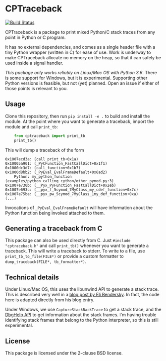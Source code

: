 CPTraceback
===========

[![Build Status](https://travis-ci.org/jvkersch/cptraceback.svg?branch=master)](https://travis-ci.org/jvkersch/cptraceback)

CPTraceback is a package to print mixed Python/C stack traces from any point in
Python or C program.

It has no external dependencies, and comes as a single header file with a tiny
Python wrapper (written in C) for ease of use. Work is underway to make
CPTraceback allocate no memory on the heap, so that it can safely be used
inside a signal handler.

_This package only works reliably on Linux/Mac OS with Python 3.6_. There is
some support for Windows, but it is experimental. Supporting other Python
versions is feasible, but not (yet) planned. Open an issue if either of those
points is relevant to you.

Usage
-----

Clone this repository, then run `pip install -e .` to build and install the
module. At the point where you want to generate a traceback, import the module
and call `print_tb`:
```python
    from cptraceback import print_tb
    print_tb()
```

This will dump a traceback of the form
```
0x1007ecd3a: (call_print_tb+0x1a)
0x10005a901: (_PyCFunction_FastCallDict+0x1f1)
0x1000dc3d7: (call_function+0x1b7)
0x1000d8bb2: (_PyEval_EvalFrameDefault+0x6ad2)
	Python: my_python_function (examples/python_calling_cython/other_pymod.py:3)
0x1007e730b: (__Pyx_PyFunction_FastCallDict+0x2eb)
0x1007e693c: (__pyx_f_5cymod_7MyClass_my_cdef_function+0x7c)
0x1007e75ba: (__pyx_pw_5cymod_7MyClass_1my_def_function+0xa)
(...)
```

Invocations of `_PyEval_EvalFrameDefault` will have information about the
Python function being invoked attached to them.

Generating a traceback from C
-----------------------------

This package can also be used directly from C. Just `#include "cptraceback.h"`
and call `print_tb()` whenever you want to generate a traceback. This will
write a traceback to stderr. To write to a file, use `print_tb_to_file(FILE*)`
or provide a custom formatter to `dump_traceback(FILE*, tb_formatter*)`.

Technical details
-----------------

Under Linux/Mac OS, this uses the libunwind API to generate a stack trace. This
is described very well in
a
[blog post by Eli Bendersky](http://eli.thegreenplace.net/2015/programmatic-access-to-the-call-stack-in-c/). In fact, the code here is adapted directly from his blog entry.

Under Windows, we use `CaptureStackBackTrace` to get a stack trace, and
the
[DbgHelp API](https://msdn.microsoft.com/en-us/library/windows/desktop/ms679309.aspx) to
get information about the stack frames. I'm having trouble identifying stack
frames that belong to the Python interpreter, so this is still experimental.

License
-------

This package is licensed under the 2-clause BSD license.
